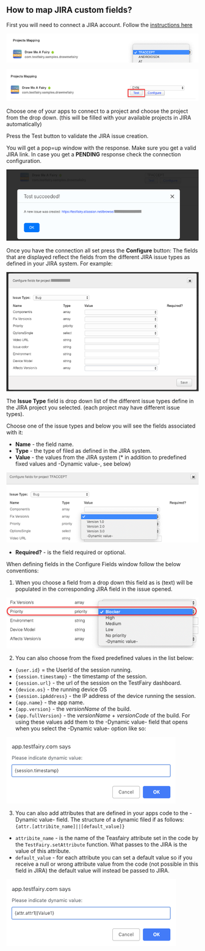 ## How to map JIRA custom fields?

First you will need to connect a JIRA account. Follow the [instructions here](https://docs.testfairy.com/Bug_Tracking/JIRA_Cloud.html)

![jira projects](/img/bug-tracking/jira-connect-proj-map.png)

![jira test](/img/bug-tracking/jira-connect-project-map.png)

Choose one of your apps to connect to a project and choose the project from the drop down. (this will be filled with your available projects in JIRA automatically)

Press the Test button to validate the JIRA issue creation.

You will get a pop=up window with the response. Make sure you get a valid JIRA link.
In case you get a **PENDING** response check the connection configuration.

![test sucsess](/img/bug-tracking/jira-connect-test-ok.png)

Once you have the connection all set press the **Configure** button:
The fields that are displayed reflect the fields from the different JIRA issue types as defined in your JIRA system. 
For example:

![confuguration window](/img/bug-tracking/jira-fileds-example.png)

The **Issue Type** field is drop down list of the different issue types define in the JIRA project you selected. (each project may have different issue types).

Choose one of the issue types and below you will see the fields associated with it:

* **Name** - the field name.
* **Type** - the type of filed as defined in the JIRA system. 
* **Value** - the values from the JIRA system (* in addition to predefined fixed values and  -Dynamic value-, see below)

![jira values](/img/bug-tracking/jira-values-drop-down1.png)

* **Required?** - is the field required or optional.

[](/img/bug-tracking/jira-requiered-fildes-mark.png)

When defining fields in the Configure Fields window follow the below conventions:
1. When you choose a field from a drop down this field as is (text) will be populated in the corresponding JIRA field in the issue opened.

![values drop down](/img/bug-tracking/jira-values-drop-down.png)

2. You can also choose from the fixed predefined values in the list below:
* `{user.id}` = the UserId of the session running.
* `{session.timestamp}` - the timestamp of the session.
* `{session.url}` - the url of the session on the TestFairy dashboard.
* `{device.os}` - the running device OS
* `{session.ipAddress}` - the IP address of the device running the session.
* `{app.name}` - the app name.
* `{app.version}`  - the _versionName_ of the build.
* `{app.fullVersion}` - the _versionName_ + _versionCode_ of the build.
For using these values add them to the -Dynamic value- field that opens when you select the -Dynamic value- option like so:

![fixed values](/img/bug-tracking/jira-fixed-attr-popup.png)

3. You can also add attributes that are defined in your apps code to the -Dynamic value- field. The structure of a dynamic filed if as follows: `{attr.[attribite_name]||[default_value]}`
* `attribite_name` - is the name of the Teasfairy attribute set in the code by the `TestFairy.setAttribute` function. What passes to the JIRA is the value of this attribute.
* `default_value` -  for each attribute you can set a default value so if you receive a null or wrong attribute value from the code (not possible in this field in JIRA) the default value will instead be passed to JIRA.

![attribute setting](/img/bug-tracking/jira-dynamic-attr-setattr.png)

